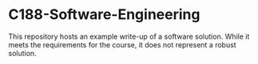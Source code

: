 # C188-Software-Engineering
This repository hosts an example write-up of a software solution. While it meets the requirements for the course, it does not represent a robust solution.
